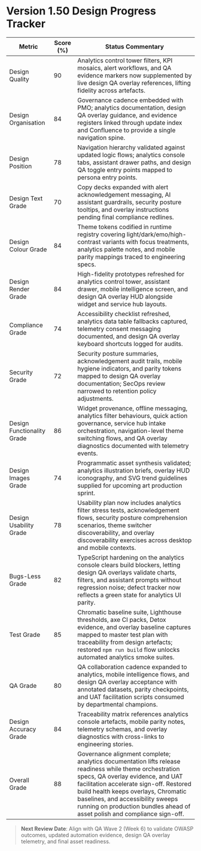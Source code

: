 # Version 1.50 Design Progress Tracker

| Metric | Score (%) | Status Commentary |
| --- | --- | --- |
| Design Quality | 90 | Analytics control tower filters, KPI mosaics, alert workflows, and QA evidence markers now supplemented by live design QA overlay references, lifting fidelity across artefacts. |
| Design Organisation | 84 | Governance cadence embedded with PMO; analytics documentation, design QA overlay guidance, and evidence registers linked through update index and Confluence to provide a single navigation spine. |
| Design Position | 78 | Navigation hierarchy validated against updated logic flows; analytics console tabs, assistant drawer paths, and design QA toggle entry points mapped to persona entry points. |
| Design Text Grade | 70 | Copy decks expanded with alert acknowledgement messaging, AI assistant guardrails, security posture tooltips, and overlay instructions pending final compliance redlines. |
| Design Colour Grade | 84 | Theme tokens codified in runtime registry covering light/dark/emo/high-contrast variants with focus treatments, analytics palette notes, and mobile parity mappings traced to engineering specs. |
| Design Render Grade | 84 | High-fidelity prototypes refreshed for analytics control tower, assistant drawer, mobile intelligence screen, and design QA overlay HUD alongside widget and service hub layouts. |
| Compliance Grade | 74 | Accessibility checklist refreshed, analytics data table fallbacks captured, telemetry consent messaging documented, and design QA overlay keyboard shortcuts logged for audits. |
| Security Grade | 72 | Security posture summaries, acknowledgement audit trails, mobile hygiene indicators, and parity tokens mapped to design QA overlay documentation; SecOps review narrowed to retention policy adjustments. |
| Design Functionality Grade | 86 | Widget provenance, offline messaging, analytics filter behaviours, quick action governance, service hub intake orchestration, navigation-level theme switching flows, and QA overlay diagnostics documented with telemetry events. |
| Design Images Grade | 74 | Programmatic asset synthesis validated; analytics illustration briefs, overlay HUD iconography, and SVG trend guidelines supplied for upcoming art production sprint. |
| Design Usability Grade | 78 | Usability plan now includes analytics filter stress tests, acknowledgement flows, security posture comprehension scenarios, theme switcher discoverability, and overlay discoverability exercises across desktop and mobile contexts. |
| Bugs-Less Grade | 82 | TypeScript hardening on the analytics console clears build blockers, letting design QA overlays validate charts, filters, and assistant prompts without regression noise; defect tracker now reflects a green state for analytics UI parity. |
| Test Grade | 85 | Chromatic baseline suite, Lighthouse thresholds, axe CI packs, Detox evidence, and overlay baseline captures mapped to master test plan with traceability from design artefacts; restored `npm run build` flow unlocks automated analytics smoke suites. |
| QA Grade | 80 | QA collaboration cadence expanded to analytics, mobile intelligence flows, and design QA overlay acceptance with annotated datasets, parity checkpoints, and UAT facilitation scripts consumed by departmental champions. |
| Design Accuracy Grade | 84 | Traceability matrix references analytics console artefacts, mobile parity notes, telemetry schemas, and overlay diagnostics with cross-links to engineering stories. |
| Overall Grade | 88 | Governance alignment complete; analytics documentation lifts release readiness while theme orchestration specs, QA overlay evidence, and UAT facilitation accelerate sign-off. Restored build health keeps overlays, Chromatic baselines, and accessibility sweeps running on production bundles ahead of asset polish and compliance sign-off. |

> **Next Review Date**: Align with QA Wave 2 (Week 6) to validate OWASP outcomes, updated automation evidence, design QA overlay telemetry, and final asset readiness.

